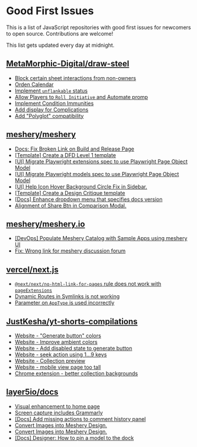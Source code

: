 # Good First Issues

This is a list of JavaScript repositories with good first issues for newcomers to open source. Contributions are welcome!

This list gets updated every day at midnight.

## [MetaMorphic-Digital/draw-steel](https://github.com/MetaMorphic-Digital/draw-steel)

- [Block certain sheet interactions from non-owners](https://github.com/MetaMorphic-Digital/draw-steel/issues/744)
- [Orden Calendar](https://github.com/MetaMorphic-Digital/draw-steel/issues/49)
- [Implement `unflankable` status](https://github.com/MetaMorphic-Digital/draw-steel/issues/714)
- [Allow Players to `Roll Initiative` and Automate promp](https://github.com/MetaMorphic-Digital/draw-steel/issues/531)
- [Implement Condition Immunities](https://github.com/MetaMorphic-Digital/draw-steel/issues/704)
- [Add display for Complications](https://github.com/MetaMorphic-Digital/draw-steel/issues/703)
- [Add "Polyglot" compatibility](https://github.com/MetaMorphic-Digital/draw-steel/issues/640)

## [meshery/meshery](https://github.com/meshery/meshery)

- [Docs: Fix Broken Link on Build and Release Page](https://github.com/meshery/meshery/issues/15326)
- [[Template] Create a DFD Level 1 template](https://github.com/meshery/meshery/issues/12501)
- [[UI] Migrate Playwright extensions spec to use Playwright Page Object Model](https://github.com/meshery/meshery/issues/15373)
- [[UI] Migrate Playwright models spec to use Playwright Page Object Model](https://github.com/meshery/meshery/issues/15372)
- [[UI] Help Icon Hover Background Circle Fix in Sidebar.](https://github.com/meshery/meshery/issues/15202)
- [[Template] Create a Design Critique template](https://github.com/meshery/meshery/issues/12502)
- [[Docs] Enhance dropdown menu that specifies docs version](https://github.com/meshery/meshery/issues/9227)
- [Alignment of Share Btn in Comparison Modal.](https://github.com/meshery/meshery/issues/15173)

## [meshery/meshery.io](https://github.com/meshery/meshery.io)

- [[DevOps] Populate Meshery Catalog with Sample Apps using meshery UI](https://github.com/meshery/meshery.io/issues/1699)
- [Fix: Wrong link for meshery discussion forum](https://github.com/meshery/meshery.io/issues/2292)

## [vercel/next.js](https://github.com/vercel/next.js)

- [`@next/next/no-html-link-for-pages` rule does not work with `pageExtensions`](https://github.com/vercel/next.js/issues/53473)
- [Dynamic Routes in Symlinks is not working](https://github.com/vercel/next.js/issues/16660)
- [Parameter on `AppType` is used incorrectly](https://github.com/vercel/next.js/issues/42846)

## [JustKesha/yt-shorts-compilations](https://github.com/JustKesha/yt-shorts-compilations)

- [Website - "Generate button" colors](https://github.com/JustKesha/yt-shorts-compilations/issues/62)
- [Website - Improve ambient colors](https://github.com/JustKesha/yt-shorts-compilations/issues/65)
- [Website - Add disabled state to generate button](https://github.com/JustKesha/yt-shorts-compilations/issues/60)
- [Website - seek action using 1...9 keys](https://github.com/JustKesha/yt-shorts-compilations/issues/58)
- [Website - Collection preview](https://github.com/JustKesha/yt-shorts-compilations/issues/61)
- [Website - mobile view page too tall](https://github.com/JustKesha/yt-shorts-compilations/issues/52)
- [Chrome extension - better collection backgrounds](https://github.com/JustKesha/yt-shorts-compilations/issues/30)

## [layer5io/docs](https://github.com/layer5io/docs)

- [Visual enhancement to home page](https://github.com/layer5io/docs/issues/687)
- [Screen capture includes Grammarly](https://github.com/layer5io/docs/issues/543)
- [[Docs] Add missing actions to comment history panel](https://github.com/layer5io/docs/issues/549)
- [Convert Images into Meshery Design.](https://github.com/layer5io/docs/issues/646)
- [Convert Images into Meshery Design.](https://github.com/layer5io/docs/issues/647)
- [[Docs] Designer: How to pin a model to the dock](https://github.com/layer5io/docs/issues/562)

